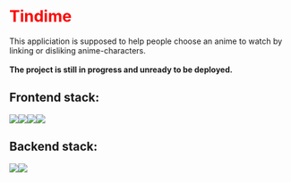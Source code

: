 <h1 style="color:red">Tindime</h1>

This appliciation is supposed to help people choose an anime to watch by linking or disliking anime-characters. <br/><br/><b>The project is still in progress and unready to be deployed.</b>

## Frontend stack:

<div style="display: flex; flex-direction: row">
  <img src="https://img.shields.io/badge/JavaScript-323330?style=for-the-badge&logo=javascript&logoColor=F7DF1E">
  <img src="https://img.shields.io/badge/Vue%20js-35495E?style=for-the-badge&logo=vuedotjs&logoColor=4FC08D">
  <img src="https://img.shields.io/badge/TypeScript-007ACC?style=for-the-badge&logo=typescript&logoColor=white">
  <img src="https://img.shields.io/badge/Sass-CC6699?style=for-the-badge&logo=sass&logoColor=white">
</div>

## Backend stack:

<div style="display: flex; flex-direction: row">
  <img src="https://img.shields.io/badge/Python-FFD43B?style=for-the-badge&logo=python&logoColor=blue">
  
  <img src="https://img.shields.io/badge/Flask-000000?style=for-the-badge&logo=flask&logoColor=white">
</div>
